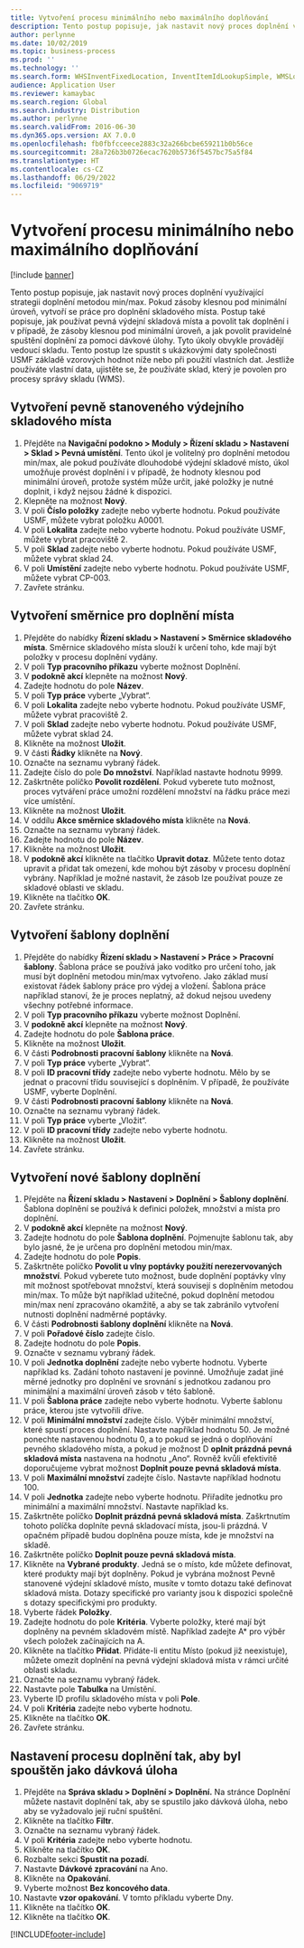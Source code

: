 ```yaml
---
title: Vytvoření procesu minimálního nebo maximálního doplňování
description: Tento postup popisuje, jak nastavit nový proces doplnění využívající strategii doplnění metodou min/max.
author: perlynne
ms.date: 10/02/2019
ms.topic: business-process
ms.prod: ''
ms.technology: ''
ms.search.form: WHSInventFixedLocation, InventItemIdLookupSimple, WMSLocationIdLookup, WHSLocDirTable, InventLocationIdLookup, SysQueryForm, WHSWorkTemplateTable, WHSReplenishmentTemplates, UnitOfMeasureLookup, SysQueryTableLookUp, SysQueryFieldLookUp, SysRecurrence, WHSInventFixedLocation
audience: Application User
ms.reviewer: kamaybac
ms.search.region: Global
ms.search.industry: Distribution
ms.author: perlynne
ms.search.validFrom: 2016-06-30
ms.dyn365.ops.version: AX 7.0.0
ms.openlocfilehash: fb0fbfcceece2883c32a266bcbe659211b0b56ce
ms.sourcegitcommit: 28a726b3b0726ecac7620b5736f5457bc75a5f84
ms.translationtype: HT
ms.contentlocale: cs-CZ
ms.lasthandoff: 06/29/2022
ms.locfileid: "9069719"
---
```

# <a name="set-up-a-min-max-replenishment-process"></a>Vytvoření procesu minimálního nebo maximálního doplňování

[!include [banner](../../includes/banner.md)]

Tento postup popisuje, jak nastavit nový proces doplnění využívající strategii doplnění metodou min/max. Pokud zásoby klesnou pod minimální úroveň, vytvoří se práce pro doplnění skladového místa. Postup také popisuje, jak používat pevná výdejní skladová místa a povolit tak doplnění i v případě, že zásoby klesnou pod minimální úroveň, a jak povolit pravidelné spuštění doplnění za pomoci dávkové úlohy. Tyto úkoly obvykle provádějí vedoucí skladu. Tento postup lze spustit s ukázkovými daty společnosti USMF základě vzorových hodnot níže nebo při použití vlastních dat. Jestliže používáte vlastní data, ujistěte se, že používáte sklad, který je povolen pro procesy správy skladu (WMS).


## <a name="create-a-fixed-picking-location"></a>Vytvoření pevně stanoveného výdejního skladového místa
1. Přejděte na **Navigační podokno > Moduly > Řízení skladu > Nastavení > Sklad > Pevná umístění**. Tento úkol je volitelný pro doplnění metodou min/max, ale pokud používáte dlouhodobé výdejní skladové místo, úkol umožňuje provést doplnění i v případě, že hodnoty klesnou pod minimální úroveň, protože systém může určit, jaké položky je nutné doplnit, i když nejsou žádné k dispozici.
2. Klepněte na možnost **Nový**.
3. V poli **Číslo položky** zadejte nebo vyberte hodnotu. Pokud používáte USMF, můžete vybrat položku A0001.  
4. V poli **Lokalita** zadejte nebo vyberte hodnotu. Pokud používáte USMF, můžete vybrat pracoviště 2.  
5. V poli **Sklad** zadejte nebo vyberte hodnotu. Pokud používáte USMF, můžete vybrat sklad 24.  
6. V poli **Umístění** zadejte nebo vyberte hodnotu. Pokud používáte USMF, můžete vybrat CP-003.  
7. Zavřete stránku.

## <a name="create-a-replenishment-location-directive"></a>Vytvoření směrnice pro doplnění místa
1. Přejděte do nabídky **Řízení skladu > Nastavení > Směrnice skladového místa**. Směrnice skladového místa slouží k určení toho, kde mají být položky v procesu doplnění vydány.
2. V poli **Typ pracovního příkazu** vyberte možnost Doplnění.
3. V **podokně akcí** klepněte na možnost **Nový**.
4. Zadejte hodnotu do pole **Název**.
5. V poli **Typ práce** vyberte „Vybrat“.
6. V poli **Lokalita** zadejte nebo vyberte hodnotu. Pokud používáte USMF, můžete vybrat pracoviště 2.  
7. V poli **Sklad** zadejte nebo vyberte hodnotu. Pokud používáte USMF, můžete vybrat sklad 24.  
8. Klikněte na možnost **Uložit**.
9. V části **Řádky** klikněte na **Nový**.
10. Označte na seznamu vybraný řádek.
11. Zadejte číslo do pole **Do množství**. Například nastavte hodnotu 9999.  
12. Zaškrtněte políčko **Povolit rozdělení**. Pokud vyberete tuto možnost, proces vytváření práce umožní rozdělení množství na řádku práce mezi více umístění.  
13. Klikněte na možnost **Uložit**.
14. V oddílu **Akce směrnice skladového místa** klikněte na **Nová**.
15. Označte na seznamu vybraný řádek.
16. Zadejte hodnotu do pole **Název**.
17. Klikněte na možnost **Uložit**.
18. V **podokně akcí** klikněte na tlačítko **Upravit dotaz**. Můžete tento dotaz upravit a přidat tak omezení, kde mohou být zásoby v procesu doplnění vybrány. Například je možné nastavit, že zásob lze používat pouze ze skladové oblasti ve skladu.
19. Klikněte na tlačítko **OK**.
20. Zavřete stránku.

## <a name="create-a-replenishment-work-template"></a>Vytvoření šablony doplnění
1. Přejděte do nabídky **Řízení skladu > Nastavení > Práce > Pracovní šablony**. Šablona práce se používá jako vodítko pro určení toho, jak musí být doplnění metodou min/max vytvořeno. Jako základ musí existovat řádek šablony práce pro výdej a vložení. Šablona práce například stanoví, že je proces neplatný, až dokud nejsou uvedeny všechny potřebné informace. 
2. V poli **Typ pracovního příkazu** vyberte možnost Doplnění.
3. V **podokně akcí** klepněte na možnost **Nový**.
4. Zadejte hodnotu do pole **Šablona práce**.
5. Klikněte na možnost **Uložit**.
6. V části **Podrobnosti pracovní šablony** klikněte na **Nová**.
7. V poli **Typ práce** vyberte „Vybrat“.
8. V poli **ID pracovní třídy** zadejte nebo vyberte hodnotu. Mělo by se jednat o pracovní třídu související s doplněním. V případě, že používáte USMF, vyberte Doplnění.  
9. V části **Podrobnosti pracovní šablony** klikněte na **Nová**.
10. Označte na seznamu vybraný řádek.
11. V poli **Typ práce** vyberte „Vložit“.
12. V poli **ID pracovní třídy** zadejte nebo vyberte hodnotu.
13. Klikněte na možnost **Uložit**.
14. Zavřete stránku.

## <a name="create-a-new-replenishment-template"></a>Vytvoření nové šablony doplnění
1. Přejděte na **Řízení skladu > Nastavení > Doplnění > Šablony doplnění**. Šablona doplnění se používá k definici položek, množství a místa pro doplnění.
2. V **podokně akcí** klepněte na možnost **Nový**.
3. Zadejte hodnotu do pole **Šablona doplnění**. Pojmenujte šablonu tak, aby bylo jasné, že je určena pro doplnění metodou min/max.  
4. Zadejte hodnotu do pole **Popis**.
5. Zaškrtněte políčko **Povolit u vlny poptávky použití nerezervovaných množství**. Pokud vyberete tuto možnost, bude doplnění poptávky vlny mít možnost spotřebovat množství, která souvisejí s doplněním metodou min/max. To může být například užitečné, pokud doplnění metodou min/max není zpracováno okamžitě, a aby se tak zabránilo vytvoření nutnosti doplnění nadměrné poptávky.
6. V části **Podrobnosti šablony doplnění** klikněte na **Nová**.
7. V poli **Pořadové číslo** zadejte číslo.
8. Zadejte hodnotu do pole **Popis**.
9. Označte v seznamu vybraný řádek.
10. V poli **Jednotka doplnění** zadejte nebo vyberte hodnotu. Vyberte například ks. Zadání tohoto nastavení je povinné. Umožňuje zadat jiné měrné jednotky pro doplnění ve srovnání s jednotkou zadanou pro minimální a maximální úroveň zásob v této šabloně.
11. V poli **Šablona práce** zadejte nebo vyberte hodnotu. Vyberte šablonu práce, kterou jste vytvořili dříve.  
12. V poli **Minimální množství** zadejte číslo. Výběr minimální množství, které spustí proces doplnění. Nastavte například hodnotu 50. Je možné ponechte nastavenou hodnotu 0, a to pokud se jedná o doplňování pevného skladového místa, a pokud je možnost D **oplnit prázdná pevná skladová místa** nastavena na hodnotu „Ano“. Rovněž kvůli efektivitě doporučujeme vybrat možnost **Doplnit pouze pevná skladová místa**.
13. V poli **Maximální množství** zadejte číslo. Nastavte například hodnotu 100.  
14. V poli **Jednotka** zadejte nebo vyberte hodnotu. Přiřadíte jednotku pro minimální a maximální množství. Nastavte například ks.  
15. Zaškrtněte políčko **Doplnit prázdná pevná skladová místa**. Zaškrtnutím tohoto políčka doplníte pevná skladovací místa, jsou-li prázdná. V opačném případě budou doplněna pouze místa, kde je množství na skladě.
16. Zaškrtněte políčko **Doplnit pouze pevná skladová místa**.
17. Klikněte na **Vybrané produkty**. Jedná se o místo, kde můžete definovat, které produkty mají být doplněny. Pokud je vybrána možnost Pevně stanovené výdejní skladové místo, musíte v tomto dotazu také definovat skladová místa. Dotazy specifické pro varianty jsou k dispozici společně s dotazy specifickými pro produkty.
18. Vyberte řádek **Položky**.
19. Zadejte hodnotu do pole **Kritéria**. Vyberte položky, které mají být doplněny na pevném skladovém místě. Například zadejte A* pro výběr všech položek začínajících na A.
20. Klikněte na tlačítko **Přidat**. Přidáte-li entitu Místo (pokud již neexistuje), můžete omezit doplnění na pevná výdejní skladová místa v rámci určité oblasti skladu.
21. Označte na seznamu vybraný řádek.
22. Nastavte pole **Tabulka** na Umístění.
23. Vyberte ID profilu skladového místa v poli **Pole**.
24. V poli **Kritéria** zadejte nebo vyberte hodnotu.
25. Klikněte na tlačítko **OK**.
26. Zavřete stránku.

## <a name="set-the-replenishment-process-to-run-as-a-batch-job"></a>Nastavení procesu doplnění tak, aby byl spouštěn jako dávková úloha
1. Přejděte na **Správa skladu > Doplnění > Doplnění.** Na stránce Doplnění můžete nastavit doplnění tak, aby se spustilo jako dávková úloha, nebo aby se vyžadovalo její ruční spuštění.
2. Klikněte na tlačítko **Filtr**.
3. Označte na seznamu vybraný řádek.
4. V poli **Kritéria** zadejte nebo vyberte hodnotu.
5. Klikněte na tlačítko **OK**.
6. Rozbalte sekci **Spustit na pozadí**.
7. Nastavte **Dávkové zpracování** na Ano.
8. Klikněte na **Opakování**.
9. Vyberte možnost **Bez koncového data**.
10. Nastavte **vzor opakování**. V tomto příkladu vyberte Dny.  
11. Klikněte na tlačítko **OK**.
12. Klikněte na tlačítko **OK**.



[!INCLUDE[footer-include](../../../includes/footer-banner.md)]